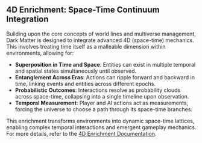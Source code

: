

## 4D Enrichment: Space-Time Continuum Integration

Building upon the core concepts of world lines and multiverse management, Dark Matter is designed to integrate advanced 4D (space-time) mechanics. This involves treating time itself as a malleable dimension within environments, allowing for:

- **Superposition in Time and Space**: Entities can exist in multiple temporal and spatial states simultaneously until observed.
- **Entanglement Across Eras**: Actions can ripple forward and backward in time, linking events and entities across different epochs.
- **Probabilistic Outcomes**: Interactions resolve as probability clouds across space-time, collapsing into a single timeline upon observation.
- **Temporal Measurement**: Player and AI actions act as measurements, forcing the universe to choose a path through its space-time branches.

This enrichment transforms environments into dynamic space-time lattices, enabling complex temporal interactions and emergent gameplay mechanics. For more details, refer to the [4D Enrichment Documentation](4D_ENRICHMENT.md).


